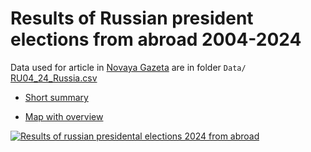 # Results of Russian president elections from abroad 2004-2024

Data used for article in [Novaya Gazeta](https://novayagazeta.eu/articles/2024/03/20/vosstanie-relokantov) are in folder `Data/` [RU04_24_Russia.csv](https://github.com/vearlen/RU_Elections_04-24/raw/master/Data/RU04_24_Russia.csv)

-   [Short summary](https://vearlen.github.io/RU_Elections_04-24/)

-   [Map with overview](https://datawrapper.dwcdn.net/wyiK1/25/)

[![Results of russian presidental elections 2024 from abroad](out/results-of-russian-president-elections-2024.png)](https://datawrapper.dwcdn.net/wyiK1/25/)
